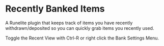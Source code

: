 # Recently Banked Items
A Runelite plugin that keeps track of items you have recently withdrawn/deposited so you can quickly grab items you recently used.

Toggle the Recent View with Ctrl-R or right click the Bank Settings Menu.